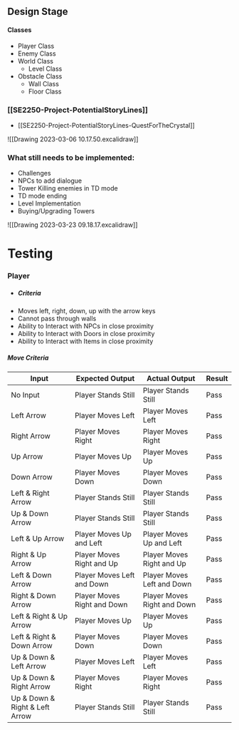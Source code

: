 ## Design Stage
#### Classes
- Player Class
- Enemy Class
- World Class
	- Level Class
- Obstacle Class
	- Wall Class
	- Floor Class

### [[SE2250-Project-PotentialStoryLines]]
- [[SE2250-Project-PotentialStoryLines-QuestForTheCrystal]]

![[Drawing 2023-03-06 10.17.50.excalidraw]]

### What still needs to be implemented:
- Challenges
- NPCs to add dialogue
- Tower Killing enemies in TD mode
- TD mode ending
- Level Implementation
- Buying/Upgrading Towers

![[Drawing 2023-03-23 09.18.17.excalidraw]]

# Testing

### Player
- ##### Criteria
- Moves left, right, down, up with the arrow keys
- Cannot pass through walls
- Ability to Interact with NPCs in close proximity
- Ability to Interact with Doors in close proximity
- Ability to Interact with Items in close proximity

##### Move Criteria
| Input                          | Expected Output             | Actual Output               | Result |
| ------------------------------ | --------------------------- | --------------------------- | ------ |
| No Input                       | Player Stands Still         | Player Stands Still         | Pass   |
| Left Arrow                     | Player Moves Left           | Player Moves Left           | Pass   |
| Right Arrow                    | Player Moves Right          | Player Moves Right          | Pass   |
| Up Arrow                       | Player Moves Up             | Player Moves Up             | Pass   |
| Down Arrow                     | Player Moves Down           | Player Moves Down           | Pass   |
| Left & Right Arrow             | Player Stands Still         | Player Stands Still         | Pass   |
| Up & Down Arrow                | Player Stands Still         | Player Stands Still         | Pass   |
| Left & Up Arrow                | Player Moves Up and Left    | Player Moves Up and Left    | Pass   |
| Right & Up Arrow               | Player Moves Right and Up   | Player Moves Right and Up   | Pass   |
| Left & Down Arrow              | Player Moves Left and Down  | Player Moves Left and Down  | Pass   |
| Right & Down Arrow             | Player Moves Right and Down | Player Moves Right and Down | Pass   |
| Left & Right & Up Arrow        | Player Moves Up             | Player Moves Up             | Pass   |
| Left & Right & Down Arrow      | Player Moves Down           | Player Moves Down           | Pass   |
| Up & Down & Left Arrow         | Player Moves Left           | Player Moves Left           | Pass   |
| Up & Down & Right Arrow        | Player Moves Right          | Player Moves Right          | Pass   |
| Up & Down & Right & Left Arrow | Player Stands Still         | Player Stands Still         | Pass   |


